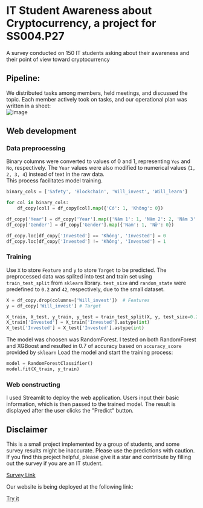 # IT Student Awareness about Cryptocurrency, a project for SS004.P27
A survey conducted on 150 IT students asking about their awareness and their point of view toward cryptocurrency
## Pipeline: 
We distributed tasks among members, held meetings, and discussed the topic. Each member actively took on tasks, and our operational plan was written in a sheet:  
![image](https://github.com/user-attachments/assets/572b6df3-d1d9-4473-a886-c7b4e71ecae2)
## Web development
### Data preprocessing
Binary columns were converted to values of 0 and 1, representing `Yes` and `No`, respectively. The `Year` values were also modified to numerical values (`1, 2, 3, 4`) instead of text in the raw data.  
This process facilitates model training. 
```py
binary_cols = ['Safety', 'Blockchain', 'Will_invest', 'Will_learn']

for col in binary_cols:
    df_copy[col] = df_copy[col].map({'Có': 1, 'Không': 0})

df_copy['Year'] = df_copy['Year'].map({'Năm 1': 1, 'Năm 2': 2, 'Năm 3': 3, 'Năm 4': 4})
df_copy['Gender'] = df_copy['Gender'].map({'Nam': 1, 'Nữ': 0})

df_copy.loc[df_copy['Invested'] == 'Không', 'Invested'] = 0
df_copy.loc[df_copy['Invested'] != 'Không', 'Invested'] = 1
```
### Training
Use ```X``` to store ```Feature``` and ```y``` to store ```Target``` to be predicted. The preprocessed data was splited into test and train set using ```train_test_split``` from ```sklearn``` library.
```test_size``` and ```random_state``` were predefined to ```0.2``` and ```42```, respectively, due to the small dataset.
```py
X = df_copy.drop(columns=['Will_invest'])  # Features
y = df_copy['Will_invest'] # Target

X_train, X_test, y_train, y_test = train_test_split(X, y, test_size=0.2, random_state=42)
X_train['Invested'] = X_train['Invested'].astype(int)
X_test['Invested'] = X_test['Invested'].astype(int)
```
The model was choosen was RandomForest. I tested on both RandomForest and XGBoost and resulted in 0.7 of accuracy based on ```accuracy_score``` provided by ```sklearn```
Load the model and start the training process: 
```py
model = RandomForestClassifier()
model.fit(X_train, y_train)
```
### Web constructing
I used Streamlit to deploy the web application. Users input their basic information, which is then passed to the trained model.
The result is displayed after the user clicks the "Predict" button.
## Disclaimer
This is a small project implemented by a group of students, and some survey results might be inaccurate. Please use the predictions with caution.
If you find this project helpful, please give it a star and contribute by filling out the survey if you are an IT student.

[Survey Link](https://forms.gle/7ZqBRXjbqUMQFKrs5)

Our website is being deployed at the following link:

[Try it](https://itcoin.streamlit.app/)
